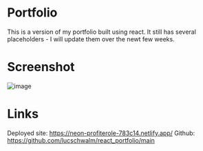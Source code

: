# Portfolio
This is a version of my portfolio built using react. It still has several placeholders - I will update them over the newt few weeks.

# Screenshot
![image](https://github.com/lucschwalm/react_portfolio/assets/130501111/43e8daeb-9a48-41ff-afbe-83d1ed4e1f03)

# Links
Deployed site: https://neon-profiterole-783c14.netlify.app/
Github: https://github.com/lucschwalm/react_portfolio/main
